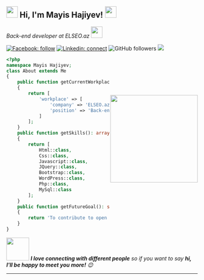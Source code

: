 <h2><img src="https://media.giphy.com/media/ES9cAJlcxblRESzOH1/giphy.gif" width="30">  Hi, I'm Mayis Hajiyev! <img src="https://emojis.slackmojis.com/emojis/images/1531849430/4246/blob-sunglasses.gif?1531849430" width="30"/> </h2>
<p><em>Back-end developer at ELSEO.az <img src="https://media.giphy.com/media/WUlplcMpOCEmTGBtBW/giphy.gif" width="30"> 
</em></p>

[![Facebook: follow](https://img.shields.io/badge/-haciyev.mayis-545454?style=flat-square&logo=Facebook&link=https://www.facebook.com/haciyev.mayis/)](https://www.facebook.com/haciyev.mayis/)
[![Linkedin: connect](https://img.shields.io/badge/-haciyev.mayis-545454?style=flat-square&logo=Linkedin&link=https://www.linkedin.com/in/mayis-hacıyev-a2a659199/)](https://www.linkedin.com/in/mayis-hacıyev-a2a659199/)
![GitHub followers](https://img.shields.io/github/followers/haciyev.mayis?label=Follow&style=social)
![](https://visitor-badge.glitch.me/badge?page_id=haciyevmayis.haciyevmayis)

<img align='right' src="https://media.giphy.com/media/bGgsc5mWoryfgKBx1u/giphy.gif" width="230" style="margin-top:100px">

```php
<?php
namespace Mayis Hajiyev;
class About extends Me
{
    public function getCurrentWorkplace(): array
    {
        return [
            'workplace' => [
                'company' => 'ELSEO.az',
                'position' => 'Back-end developer'         
            ]
        ];
    }
    public function getSkills(): array
    {
        return [
            Html::class,
            Css::class,
            Javascript::class,
            JQuery::class,
            Bootstrap::class,
            WordPress::class,
            Php::class,
            MySql::class
        ];
    }
    public function getFutureGoal(): string
    {
        return 'To contribute to open source.';
    }
}
```

<img src="https://media.giphy.com/media/LnQjpWaON8nhr21vNW/giphy.gif" width="60"> <em><b>I love connecting with different people</b> so if you want to say <b>hi, I'll be happy to meet you more!</b> 😊</em>

---
